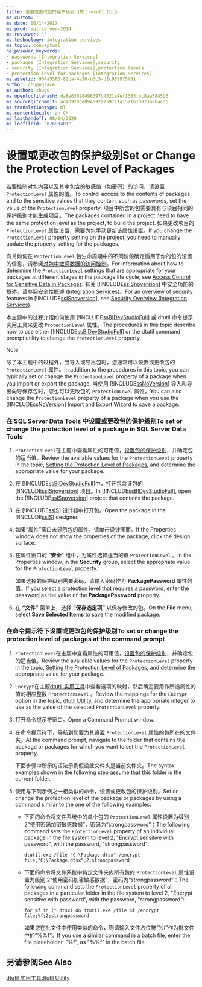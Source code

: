 ```yaml
---
title: 设置或更改包的保护级别 |Microsoft Docs
ms.custom: ''
ms.date: 06/14/2017
ms.prod: sql-server-2014
ms.reviewer: ''
ms.technology: integration-services
ms.topic: conceptual
helpviewer_keywords:
- passwords [Integration Services]
- packages [Integration Services],security
- security [Integration Services],protection levels
- protection level for packages [Integration Services]
ms.assetid: 904a5580-82ba-4a26-b0c5-d1c989975f61
author: chugugrace
ms.author: chugu
ms.openlocfilehash: da8e63028498097b4321e4ef1383fbc8aa5845b6
ms.sourcegitcommit: ad4d92dce894592a259721a1571b1d8736abacdb
ms.translationtype: MT
ms.contentlocale: zh-CN
ms.lasthandoff: 08/04/2020
ms.locfileid: "87693401"
---
```

# <a name="set-or-change-the-protection-level-of-packages"></a><span data-ttu-id="239c9-102">设置或更改包的保护级别</span><span class="sxs-lookup"><span data-stu-id="239c9-102">Set or Change the Protection Level of Packages</span></span>
  <span data-ttu-id="239c9-103">若要控制对包内容以及其中包含的敏感值（如密码）的访问，请设置 `ProtectionLevel` 属性的值。</span><span class="sxs-lookup"><span data-stu-id="239c9-103">To control access to the contents of packages and to the sensitive values that they contain, such as passwords, set the value of the `ProtectionLevel` property.</span></span> <span data-ttu-id="239c9-104">项目中所含的包需要具有与项目相同的保护级别才能生成项目。</span><span class="sxs-lookup"><span data-stu-id="239c9-104">The packages contained in a project need to have the same protection level as the project, to build the project.</span></span> <span data-ttu-id="239c9-105">如果更改项目的 `ProtectionLevel` 属性设置，需要为包手动更新该属性设置。</span><span class="sxs-lookup"><span data-stu-id="239c9-105">If you change the `ProtectionLevel` property setting on the project, you need to manually update the property setting for the packages.</span></span>  
  
 <span data-ttu-id="239c9-106">有关如何在 `ProtectionLevel` 包生命周期中的不同阶段确定适用于你的包的设置的信息，请参阅[对包中敏感数据的访问控制](security/access-control-for-sensitive-data-in-packages.md)。</span><span class="sxs-lookup"><span data-stu-id="239c9-106">For information about how to determine the `ProtectionLevel` settings that are appropriate for your packages at different stages in the package life cycle, see [Access Control for Sensitive Data in Packages](security/access-control-for-sensitive-data-in-packages.md).</span></span> <span data-ttu-id="239c9-107">有关 [!INCLUDE[ssISnoversion](../includes/ssisnoversion-md.md)] 中安全功能的概述，请参阅[安全性概述 (Integration Services)](security/security-overview-integration-services.md)。</span><span class="sxs-lookup"><span data-stu-id="239c9-107">For an overview of security features in [!INCLUDE[ssISnoversion](../includes/ssisnoversion-md.md)], see [Security Overview &#40;Integration Services&#41;](security/security-overview-integration-services.md).</span></span>  
  
 <span data-ttu-id="239c9-108">本主题中的过程介绍如何使用 [!INCLUDE[ssBIDevStudioFull](../includes/ssbidevstudiofull-md.md)] 或 dtutil 命令提示实用工具来更改 `ProtectionLevel` 属性。</span><span class="sxs-lookup"><span data-stu-id="239c9-108">The procedures in this topic describe how to use either [!INCLUDE[ssBIDevStudioFull](../includes/ssbidevstudiofull-md.md)] or the dtutil command prompt utility to change the `ProtectionLevel` property.</span></span>  
  
> [!NOTE]  
>  <span data-ttu-id="239c9-109">除了本主题中的过程外，当导入或导出包时，您通常可以设置或更改包的 `ProtectionLevel` 属性。</span><span class="sxs-lookup"><span data-stu-id="239c9-109">In addition to the procedures in this topic, you can typically set or change the `ProtectionLevel` property of a package when you import or export the package.</span></span> <span data-ttu-id="239c9-110">当使用 [!INCLUDE[ssNoVersion](../includes/ssnoversion-md.md)] 导入和导出向导保存包时，您也可以更改包的 `ProtectionLevel` 属性。</span><span class="sxs-lookup"><span data-stu-id="239c9-110">You can also change the `ProtectionLevel` property of a package when you use the [!INCLUDE[ssNoVersion](../includes/ssnoversion-md.md)] Import and Export Wizard to save a package.</span></span>  
  
### <a name="to-set-or-change-the-protection-level-of-a-package-in-sql-server-data-tools"></a><span data-ttu-id="239c9-111">在 SQL Server Data Tools 中设置或更改包的保护级别</span><span class="sxs-lookup"><span data-stu-id="239c9-111">To set or change the protection level of a package in SQL Server Data Tools</span></span>  
  
1.  <span data-ttu-id="239c9-112">`ProtectionLevel`在主题中查看属性的可用值，[设置包的保护级别](security/access-control-for-sensitive-data-in-packages.md)，并确定包的适当值。</span><span class="sxs-lookup"><span data-stu-id="239c9-112">Review the available values for the `ProtectionLevel` property in the topic, [Setting the Protection Level of Packages](security/access-control-for-sensitive-data-in-packages.md), and determine the appropriate value for your package.</span></span>  
  
2.  <span data-ttu-id="239c9-113">在 [!INCLUDE[ssBIDevStudioFull](../includes/ssbidevstudiofull-md.md)]中，打开包含该包的 [!INCLUDE[ssISnoversion](../includes/ssisnoversion-md.md)] 项目。</span><span class="sxs-lookup"><span data-stu-id="239c9-113">In [!INCLUDE[ssBIDevStudioFull](../includes/ssbidevstudiofull-md.md)], open the [!INCLUDE[ssISnoversion](../includes/ssisnoversion-md.md)] project that contains the package.</span></span>  
  
3.  <span data-ttu-id="239c9-114">在 [!INCLUDE[ssIS](../includes/ssis-md.md)] 设计器中打开包。</span><span class="sxs-lookup"><span data-stu-id="239c9-114">Open the package in the [!INCLUDE[ssIS](../includes/ssis-md.md)] designer.</span></span>  
  
4.  <span data-ttu-id="239c9-115">如果“属性”窗口未显示包的属性，请单击设计图面。</span><span class="sxs-lookup"><span data-stu-id="239c9-115">If the Properties window does not show the properties of the package, click the design surface.</span></span>  
  
5.  <span data-ttu-id="239c9-116">在属性窗口的 "**安全**" 组中，为属性选择适当的值 `ProtectionLevel` 。</span><span class="sxs-lookup"><span data-stu-id="239c9-116">In the Properties window, in the **Security** group, select the appropriate value for the `ProtectionLevel` property.</span></span>  
  
     <span data-ttu-id="239c9-117">如果选择的保护级别需要密码，请输入密码作为 **PackagePassword** 属性的值。</span><span class="sxs-lookup"><span data-stu-id="239c9-117">If you select a protection level that requires a password, enter the password as the value of the **PackagePassword** property.</span></span>  
  
6.  <span data-ttu-id="239c9-118">在 **“文件”** 菜单上，选择 **“保存选定项”** 以保存修改的包。</span><span class="sxs-lookup"><span data-stu-id="239c9-118">On the **File** menu, select **Save Selected Items** to save the modified package.</span></span>  
  
### <a name="to-set-or-change-the-protection-level-of-packages-at-the-command-prompt"></a><span data-ttu-id="239c9-119">在命令提示符下设置或更改包的保护级别</span><span class="sxs-lookup"><span data-stu-id="239c9-119">To set or change the protection level of packages at the command prompt</span></span>  
  
1.  <span data-ttu-id="239c9-120">`ProtectionLevel`在主题中查看属性的可用值，[设置包的保护级别](security/access-control-for-sensitive-data-in-packages.md)，并确定包的适当值。</span><span class="sxs-lookup"><span data-stu-id="239c9-120">Review the available values for the `ProtectionLevel` property in the topic, [Setting the Protection Level of Packages](security/access-control-for-sensitive-data-in-packages.md), and determine the appropriate value for your package.</span></span>  
  
2.  <span data-ttu-id="239c9-121">`Encrypt`在主题[dtutil 实用工具](dtutil-utility.md)中查看选项的映射，然后确定要用作所选属性的值的相应整数 `ProtectionLevel` 。</span><span class="sxs-lookup"><span data-stu-id="239c9-121">Review the mappings for the `Encrypt` option in the topic, [dtutil Utility](dtutil-utility.md), and determine the appropriate integer to use as the value of the selected `ProtectionLevel` property.</span></span>  
  
3.  <span data-ttu-id="239c9-122">打开命令提示符窗口。</span><span class="sxs-lookup"><span data-stu-id="239c9-122">Open a Command Prompt window.</span></span>  
  
4.  <span data-ttu-id="239c9-123">在命令提示符下，导航到您要为其设置 `ProtectionLevel` 属性的包所在的文件夹。</span><span class="sxs-lookup"><span data-stu-id="239c9-123">At the command prompt, navigate to the folder that contains the package or packages for which you want to set the `ProtectionLevel` property.</span></span>  
  
     <span data-ttu-id="239c9-124">下面步骤中所示的语法示例假设此文件夹是当前文件夹。</span><span class="sxs-lookup"><span data-stu-id="239c9-124">The syntax examples shown in the following step assume that this folder is the current folder.</span></span>  
  
5.  <span data-ttu-id="239c9-125">使用与下列示例之一相类似的命令，设置或更改包的保护级别。</span><span class="sxs-lookup"><span data-stu-id="239c9-125">Set or change the protection level of the package or packages by using a command similar to the one of the following examples:</span></span>  
  
    -   <span data-ttu-id="239c9-126">下面的命令将文件系统中的单个包的 `ProtectionLevel` 属性设置为级别 2“使用密码加密敏感数据”，密码为“strongpassword”：</span><span class="sxs-lookup"><span data-stu-id="239c9-126">The following command sets the `ProtectionLevel` property of an individual package in the file system to level 2, "Encrypt sensitive with password", with the password, "strongpassword":</span></span>  
  
         `dtutil.exe /file "C:\Package.dtsx" /encrypt file;"C:\Package.dtsx";2;strongpassword`  
  
    -   <span data-ttu-id="239c9-127">下面的命令将文件系统中特定文件夹内所有包的 `ProtectionLevel` 属性设置为级别 2“使用密码加密敏感数据”，密码为“strongpassword”：</span><span class="sxs-lookup"><span data-stu-id="239c9-127">The following command sets the `ProtectionLevel` property of all packages in a particular folder in the file system to level 2, "Encrypt sensitive with password", with the password, "strongpassword":</span></span>  
  
         `for %f in (*.dtsx) do dtutil.exe /file %f /encrypt file;%f;2;strongpassword`  
  
         <span data-ttu-id="239c9-128">如果您在批文件中使用类似的命令，则请输入文件占位符“%f”作为批文件中的“%%f”。</span><span class="sxs-lookup"><span data-stu-id="239c9-128">If you use a similar command in a batch file, enter the file placeholder, "%f", as "%%f" in the batch file.</span></span>  
  
## <a name="see-also"></a><span data-ttu-id="239c9-129">另请参阅</span><span class="sxs-lookup"><span data-stu-id="239c9-129">See Also</span></span>  
 [<span data-ttu-id="239c9-130">dtutil 实用工具</span><span class="sxs-lookup"><span data-stu-id="239c9-130">dtutil Utility</span></span>](dtutil-utility.md)  
  
  
